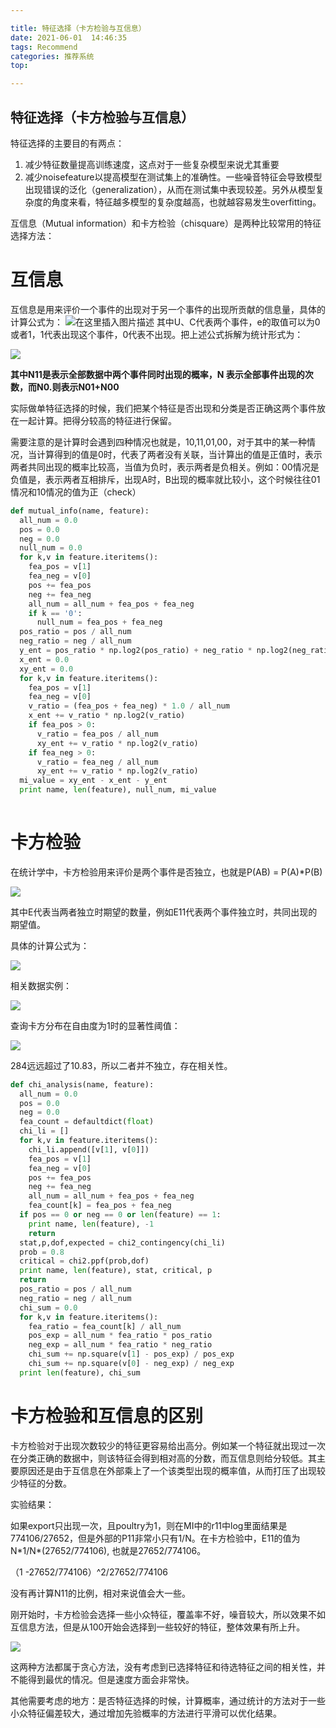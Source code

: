```yaml
---

title: 特征选择（卡方检验与互信息）
date: 2021-06-01  14:46:35
tags: Recommend
categories: 推荐系统
top:

---
```


## 特征选择（卡方检验与互信息）

特征选择的主要目的有两点：

1. 减少特征数量提高训练速度，这点对于一些复杂模型来说尤其重要
2. 减少noisefeature以提高模型在测试集上的准确性。一些噪音特征会导致模型出现错误的泛化（generalization），从而在测试集中表现较差。另外从模型复杂度的角度来看，特征越多模型的复杂度越高，也就越容易发生overfitting。

互信息（Mutual information）和卡方检验（chisquare）是两种比较常用的特征选择方法：

<!-- more -->

# 互信息

互信息是用来评价一个事件的出现对于另一个事件的出现所贡献的信息量，具体的计算公式为：
![在这里插入图片描述](https://img-blog.csdnimg.cn/20210522204741571.png)
其中U、C代表两个事件，e的取值可以为0或者1，1代表出现这个事件，0代表不出现。把上述公式拆解为统计形式为：

![](https://img-blog.csdnimg.cn/20210522204756330.png)

**其中N11是表示全部数据中两个事件同时出现的概率，N 表示全部事件出现的次数，而N0.则表示N01+N00**

实际做单特征选择的时候，我们把某个特征是否出现和分类是否正确这两个事件放在一起计算。把得分较高的特征进行保留。

需要注意的是计算时会遇到四种情况也就是，10,11,01,00，对于其中的某一种情况，当计算得到的值是0时，代表了两者没有关联，当计算出的值是正值时，表示两者共同出现的概率比较高，当值为负时，表示两者是负相关。例如：00情况是负值是，表示两者互相排斥，出现A时，B出现的概率就比较小，这个时候往往01情况和10情况的值为正（check）

```python
def mutual_info(name, feature):
  all_num = 0.0
  pos = 0.0
  neg = 0.0
  null_num = 0.0
  for k,v in feature.iteritems():
    fea_pos = v[1]
    fea_neg = v[0]
    pos += fea_pos
    neg += fea_neg
    all_num = all_num + fea_pos + fea_neg
    if k == '0':
      null_num = fea_pos + fea_neg
  pos_ratio = pos / all_num
  neg_ratio = neg / all_num
  y_ent = pos_ratio * np.log2(pos_ratio) + neg_ratio * np.log2(neg_ratio)
  x_ent = 0.0
  xy_ent = 0.0
  for k,v in feature.iteritems():
    fea_pos = v[1]
    fea_neg = v[0]
    v_ratio = (fea_pos + fea_neg) * 1.0 / all_num
    x_ent += v_ratio * np.log2(v_ratio)
    if fea_pos > 0:
      v_ratio = fea_pos / all_num
      xy_ent += v_ratio * np.log2(v_ratio)
    if fea_neg > 0:
      v_ratio = fea_neg / all_num 
      xy_ent += v_ratio * np.log2(v_ratio)
  mi_value = xy_ent - x_ent - y_ent
  print name, len(feature), null_num, mi_value
    
```

# 卡方检验

在统计学中，卡方检验用来评价是两个事件是否独立，也就是P(AB) = P(A)\*P(B)

![](https://img-blog.csdnimg.cn/20210522204806463.png)


其中E代表当两者独立时期望的数量，例如E11代表两个事件独立时，共同出现的期望值。

具体的计算公式为：

![](https://img-blog.csdnimg.cn/20210522204815950.png)


相关数据实例：

![](https://img-blog.csdnimg.cn/20210522204824863.png?x-oss-process=image/watermark,type_ZmFuZ3poZW5naGVpdGk,shadow_10,text_aHR0cHM6Ly9ibG9nLmNzZG4ubmV0L3dlaXhpbl80MTc0NDE5Mg==,size_16,color_FFFFFF,t_70)


查询卡方分布在自由度为1时的显著性阈值：

![](https://img-blog.csdnimg.cn/20210522204834504.png?x-oss-process=image/watermark,type_ZmFuZ3poZW5naGVpdGk,shadow_10,text_aHR0cHM6Ly9ibG9nLmNzZG4ubmV0L3dlaXhpbl80MTc0NDE5Mg==,size_16,color_FFFFFF,t_70)


284远远超过了10.83，所以二者并不独立，存在相关性。

```python
def chi_analysis(name, feature):
  all_num = 0.0
  pos = 0.0
  neg = 0.0
  fea_count = defaultdict(float)
  chi_li = []
  for k,v in feature.iteritems():
    chi_li.append([v[1], v[0]])
    fea_pos = v[1]
    fea_neg = v[0]
    pos += fea_pos
    neg += fea_neg
    all_num = all_num + fea_pos + fea_neg
    fea_count[k] = fea_pos + fea_neg
  if pos == 0 or neg == 0 or len(feature) == 1:
    print name, len(feature), -1
    return
  stat,p,dof,expected = chi2_contingency(chi_li)
  prob = 0.8
  critical = chi2.ppf(prob,dof)
  print name, len(feature), stat, critical, p
  return
  pos_ratio = pos / all_num
  neg_ratio = neg / all_num
  chi_sum = 0.0
  for k,v in feature.iteritems():
    fea_ratio = fea_count[k] / all_num
    pos_exp = all_num * fea_ratio * pos_ratio
    neg_exp = all_num * fea_ratio * neg_ratio
    chi_sum += np.square(v[1] - pos_exp) / pos_exp
    chi_sum += np.square(v[0] - neg_exp) / neg_exp
  print len(feature), chi_sum
```

# 卡方检验和互信息的区别

卡方检验对于出现次数较少的特征更容易给出高分。例如某一个特征就出现过一次在分类正确的数据中，则该特征会得到相对高的分数，而互信息则给分较低。其主要原因还是由于互信息在外部乘上了一个该类型出现的概率值，从而打压了出现较少特征的分数。

实验结果：

如果export只出现一次，且poultry为1，则在MI中的r11中log里面结果是774106/27652，但是外部的P11非常小只有1/N。在卡方检验中，E11的值为N\*1/N\*(27652/774106), 也就是27652/774106。

（1 -27652/774106）^2/27652/774106

没有再计算N11的比例，相对来说值会大一些。

刚开始时，卡方检验会选择一些小众特征，覆盖率不好，噪音较大，所以效果不如互信息方法，但是从100开始会选择到一些较好的特征，整体效果有所上升。

![](https://img-blog.csdnimg.cn/20210522204845518.png?x-oss-process=image/watermark,type_ZmFuZ3poZW5naGVpdGk,shadow_10,text_aHR0cHM6Ly9ibG9nLmNzZG4ubmV0L3dlaXhpbl80MTc0NDE5Mg==,size_16,color_FFFFFF,t_70)


这两种方法都属于贪心方法，没有考虑到已选择特征和待选特征之间的相关性，并不能得到最优的情况。但是速度方面会非常快。

其他需要考虑的地方：是否特征选择的时候，计算概率，通过统计的方法对于一些小众特征偏差较大，通过增加先验概率的方法进行平滑可以优化结果。

